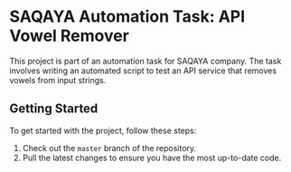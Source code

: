 # SAQAYA Automation Task: API Vowel Remover

This project is part of an automation task for SAQAYA company. The task involves writing an automated script to test an API service that removes vowels from input strings.

## Getting Started

To get started with the project, follow these steps:

1. Check out the `master` branch of the repository.
2. Pull the latest changes to ensure you have the most up-to-date code.

